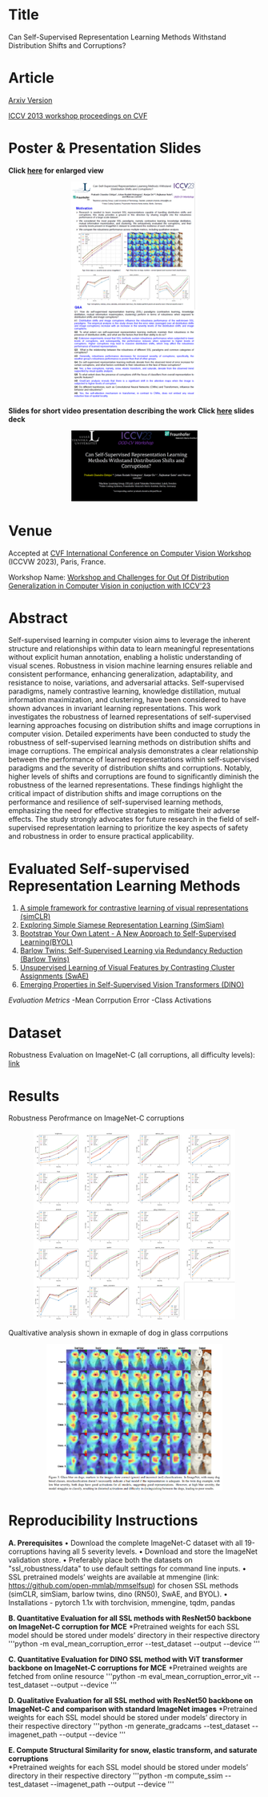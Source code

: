 # Title
Can Self-Supervised Representation Learning Methods Withstand Distribution Shifts and Corruptions?

# Article
[Arxiv Version](https://arxiv.org/pdf/2308.02525.pdf)

[ICCV 2013 workshop proceedings on CVF](https://openaccess.thecvf.com/content/ICCV2023W/OODCV/html/Chhipa_Can_Self-Supervised_Representation_Learning_MethodsWithstand_Distribution_Shifts_and_Corruptions_ICCVW_2023_paper.html)

# Poster & Presentation Slides 

**Click [here](https://github.com/prakashchhipa/Robsutness-Evaluation-of-Self-supervised-Methods-Distribution-Shifts-and-Corruptions/blob/main/contents/ICCV23_OOD-Workshop_SSL_robustness_poster.pdf) for enlarged view**
<p align="center" >
  <img src="https://github.com/prakashchhipa/Robsutness-Evaluation-of-Self-supervised-Methods-Distribution-Shifts-and-Corruptions/blob/main/contents/iccvw_poster_logo.png" height= 30%  width= 50%>
</p>

**Slides for short video presentation describing the work**
**Click [here](https://github.com/prakashchhipa/Robsutness-Evaluation-of-Self-supervised-Methods-Distribution-Shifts-and-Corruptions/blob/main/contents/ICCV_OOD_Workshop_Presentation_SSL_robustness.pdf) slides deck**
<p align="center" >
  <img src="https://github.com/prakashchhipa/Robsutness-Evaluation-of-Self-supervised-Methods-Distribution-Shifts-and-Corruptions/blob/main/contents/slides_logo.PNG" height= 70%  width= 50%>
</p>


# Venue
Accepted at [CVF International Conference on Computer Vision Workshop](https://iccv2023.thecvf.com/list.of.accepted.workshops-90.php) (ICCVW 2023), Paris, France.

Workshop Name:  [Workshop and Challenges for Out Of Distribution Generalization in Computer Vision in conjuction with ICCV'23](http://www.ood-cv.org/index.html)

# Abstract
Self-supervised learning in computer vision aims to leverage the inherent structure and relationships within data to learn meaningful representations without explicit human annotation, enabling a holistic understanding of visual scenes. 
Robustness in vision machine learning ensures reliable and consistent performance, enhancing generalization, adaptability, and resistance to noise, variations, and adversarial attacks. 
Self-supervised paradigms, namely contrastive learning, knowledge distillation, mutual information maximization, and clustering, have been considered to have shown advances in invariant learning representations.
This work investigates the robustness of learned representations of self-supervised learning approaches focusing on distribution shifts and image corruptions in computer vision. Detailed experiments have been conducted to study the robustness of self-supervised learning methods on distribution shifts and image corruptions. The empirical analysis demonstrates a clear relationship between the performance of learned representations within self-supervised paradigms and the severity of distribution shifts and corruptions. Notably, higher levels of shifts and corruptions are found to significantly diminish the robustness of the learned representations. These findings highlight the critical impact of distribution shifts and image corruptions on the performance and resilience of self-supervised learning methods, emphasizing the need for effective strategies to mitigate their adverse effects. The study strongly advocates for future research in the field of self-supervised representation learning to prioritize the key aspects of safety and robustness in order to ensure practical applicability.

# Evaluated Self-supervised Representation Learning Methods
1. [A simple framework for contrastive learning of visual representations (simCLR)](http://proceedings.mlr.press/v119/chen20j.html)
2. [Exploring Simple Siamese Representation Learning (SimSiam)](https://openaccess.thecvf.com/content/CVPR2021/html/Chen_Exploring_Simple_Siamese_Representation_Learning_CVPR_2021_paper.html)
3. [Bootstrap Your Own Latent - A New Approach to Self-Supervised Learning(BYOL)](https://proceedings.neurips.cc/paper/2020/hash/f3ada80d5c4ee70142b17b8192b2958e-Abstract.html) 
4. [Barlow Twins: Self-Supervised Learning via Redundancy Reduction (Barlow Twins)](http://proceedings.mlr.press/v139/zbontar21a.html)
5. [Unsupervised Learning of Visual Features by Contrasting Cluster Assignments (SwAE)](https://proceedings.neurips.cc/paper/2020/hash/70feb62b69f16e0238f741fab228fec2-Abstract.html)
6. [Emerging Properties in Self-Supervised Vision Transformers (DINO)](https://openaccess.thecvf.com/content/ICCV2021/html/Caron_Emerging_Properties_in_Self-Supervised_Vision_Transformers_ICCV_2021_paper.html)

*Evaluation Metrics* 
 -Mean Corrpution Error
 -Class Activations

# Dataset

Robustness Evaluation on ImageNet-C (all corruptions, all difficulty levels): [link](https://zenodo.org/record/2235448#.ZA4ct3bMI2w)

# Results

Robustness Perofrmance on ImageNet-C corruptions
<p align="center" >
  <img src="https://github.com/prakashchhipa/Robsutness-Evaluation-of-Self-supervised-Methods-Distribution-Shifts-and-Corruptions/blob/main/contents/all_corruptions.PNG" height= 80%  width= 80%>
</p>

Qualtivative analysis shown in exmaple of dog in glass corrputions
<p align="center" >
  <img src="https://github.com/prakashchhipa/Robsutness-Evaluation-of-Self-supervised-Methods-Distribution-Shifts-and-Corruptions/blob/main/contents/glass_visual_results.PNG" height= 70%  width= 70%>
</p>

# Reproducibility Instructions

**A. Prerequisites** 
•	Download the complete ImageNet-C dataset with all 19-corruptions having all 5 severity levels.
•	Download and store the ImageNet validation store.
•	Preferably place both the datasets on "ssl_robustness/data" to use default settings for command line inputs.
•	SSL pretrained models’ weights are available at mmengine (link: https://github.com/open-mmlab/mmselfsup) for chosen SSL methods (simCLR, simSiam, barlow twins, dino (RN50), SwAE, and BYOL). 
•	Installations - pytorch 1.1x with torchvision, mmengine, tqdm, pandas

**B. Quantitative Evaluation for all SSL methods with ResNet50 backbone on ImageNet-C corruption for MCE**
   *Pretrained weights for each SSL model should be stored under models’ directory in their respective directory
   '''python -m eval_mean_corruption_error --test_dataset <path for imagenet_c dataset> --output <path to save results> --device <which GPU>'''

**C. Quantitative Evaluation for DINO SSL method with ViT transformer backbone on ImageNet-C corruptions for MCE**
    *Pretrained weights are fetched from online resource
   '''python -m eval_mean_corruption_error_vit --test_dataset <path for imagenet_c dataset> --output <path to save results> --device <which GPU>'''

**D. Qualitative Evaluation for all SSL method with ResNet50 backbone on ImageNet-C and comparison with standard ImageNet images**
   *Pretrained weights for each SSL model should be stored under models’ directory in their respective directory
   '''python -m generate_gradcams --test_dataset <path for imagenet_c dataset> --imagenet_path <imagenet dataset path> --output <path to save results> --device <which GPU>'''

**E. Compute Structural Similarity for snow, elastic transform, and saturate corruptions**   
    *Pretrained weights for each SSL model should be stored under models’ directory in their respective directory
   '''python -m compute_ssim --test_dataset <path for imagenet_c dataset> --imagenet_path <imagenet dataset path> --output <path to save results> --device <which GPU>'''








